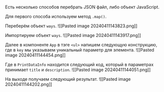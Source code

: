 Есть несколько способов перебрать JSON файл, либо объект JavaScript.

Для первого способа используем метод `.map()`.

Переберём объект `ways`.
![[Pasted image 20240411143823.png]]

Импортируем объект `ways`.
![[Pasted image 20240411143917.png]]

Далее в компоненте `App` в тэге `<ul>` напишем следующую конструкцию, где в `key` мы указываем уникальный параметр для элемента.
![[Pasted image 20240411144454.png]]

Где в `PrintDataInfo` находится следующий код, который в параметрах принимает `title` и `description`.
![[Pasted image 20240411144051.png]]

На выходе получаем следующий результат.
![[Pasted image 20240411144202.png]]